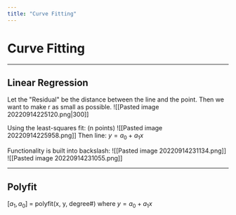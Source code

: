 ```yaml
---
title: "Curve Fitting"
---
```

# Curve Fitting
---
## Linear Regression

Let the "Residual" be the distance between the line and the point. Then we want to make r as small as possible.
![[Pasted image 20220914225120.png|300]]

Using the least-squares fit: (n points)
![[Pasted image 20220914225958.png]]
Then line: $y=a_0 + a_1x$

Functionality is built into backslash:
![[Pasted image 20220914231134.png]]
![[Pasted image 20220914231055.png]]

------

## Polyfit
$[a_1, a_0]$ = polyfit(x, y, degree#)
where $y=a_0+a_1x$

